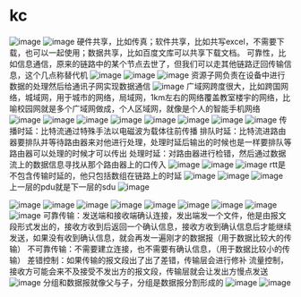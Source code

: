 # kc
![image](https://user-images.githubusercontent.com/96447102/191115681-d7cd118a-039d-4b7c-980d-67af282804d1.png)
![image](https://user-images.githubusercontent.com/96447102/191117421-79c40c99-f264-4bdc-80ff-89b3f2dfbe21.png)
硬件共享，比如传真；软件共享，比如共写excel，不需要下载，也可以一起使用；数据共享，比如百度文库可以共享下载文档。
可靠性，比如信息通信，原来的链路中的某个节点去世了，但我们可以走其他链路迂回传输信息，这个几点称替代机
![image](https://user-images.githubusercontent.com/96447102/191117590-b35d1169-7f01-4e6b-bc6c-a220c918a3b1.png)
![image](https://user-images.githubusercontent.com/96447102/191120697-59104ddc-e001-4581-b6bf-ac8e6b415ffa.png)
![image](https://user-images.githubusercontent.com/96447102/191122874-0ed6c80d-d872-4440-9056-a5c269807893.png)
资源子网负责在设备中进行数据的处理然后给通讯子网实现数据通信
![image](https://user-images.githubusercontent.com/96447102/191125395-c704605e-7717-4568-8432-7b425e509459.png)
广域网跨度很大，比如跨国网络，城域网，用于城市的网络，局域网，1km左右的网络覆盖教室楼宇的网络，比喻校园网就是多个广域网做成，个人区域网，就像是个人的智能手机网络
![image](https://user-images.githubusercontent.com/96447102/191125545-94616c8d-a6e2-4e3d-a641-c078d1269daa.png)
![image](https://user-images.githubusercontent.com/96447102/191337715-cce08d1c-8bb2-4cc9-a7e6-c104876b90f0.png)
![image](https://user-images.githubusercontent.com/96447102/191338401-c325b867-bb07-4e3f-a504-682eacceb0aa.png)
![image](https://user-images.githubusercontent.com/96447102/191338986-24d381f3-2d4e-4111-889c-984e5eacca50.png)
![image](https://user-images.githubusercontent.com/96447102/191341379-3e5c4366-f70e-4d32-8673-1c1ac2ebd396.png)
![image](https://user-images.githubusercontent.com/96447102/191343995-1f214796-bfed-4530-b726-6d765b29141a.png)
![image](https://user-images.githubusercontent.com/96447102/191345631-969e9fa8-dc85-4448-b0ca-f7b129bb70e7.png)
![image](https://user-images.githubusercontent.com/96447102/191579473-2c805552-97e1-45b5-98bb-67509e14eaf6.png)
传播时延：比特流通过特殊手法以电磁波为载体往前传播
排队时延：比特流进路由器要排队并等待路由器来对他进行处理，处理时延后输出的时候也是一样要排队等路由器可以处理的时候才可以传出
处理时延：对路由器进行检错，然后通过数据流上的数据信息寻找从那个路由器上的口传入
![image](https://user-images.githubusercontent.com/96447102/191580675-7079685a-b508-4899-b5ab-fda94de4c006.png)
![image](https://user-images.githubusercontent.com/96447102/191581040-d781f796-8847-490a-bf5b-9ed94449126a.png)
![image](https://user-images.githubusercontent.com/96447102/191582363-39349539-5abd-44fe-9ddb-97cc7c9e465c.png)
rtt是不包含传输时延的，他只包括数组在链路上的时延
![image](https://user-images.githubusercontent.com/96447102/192897078-bc52bba0-7cf4-4c99-aec2-210e382459f8.png)
![image](https://user-images.githubusercontent.com/96447102/192897182-8c7998ae-3f3f-4465-99a5-61fa971d015f.png)
![image](https://user-images.githubusercontent.com/96447102/192897230-d4ef67c8-d86b-4cf5-9347-2a64d569b654.png)
上一层的pdu就是下一层的sdu
![image](https://user-images.githubusercontent.com/96447102/192897316-dd3fb701-dc01-4272-a4a0-f93267d10b94.png)

![image](https://user-images.githubusercontent.com/96447102/191583838-25ba321d-2429-454b-aa08-e89a7bb771d8.png)
![image](https://user-images.githubusercontent.com/96447102/192897494-67270476-0817-4c06-9587-d6c8d207661c.png)
![image](https://user-images.githubusercontent.com/96447102/192897776-4c0583fc-9fd2-4b76-beb3-1df90d52cc9b.png)
![image](https://user-images.githubusercontent.com/96447102/193004705-9e862cc0-f266-4875-bbfe-c22d1f47aa0f.png)
![image](https://user-images.githubusercontent.com/96447102/193006182-246b2596-06a6-4848-9f13-98f0f9eafd6d.png)
![image](https://user-images.githubusercontent.com/96447102/193007128-b08e6a6f-9e45-4b4e-bccd-d36fb23bc280.png)
![image](https://user-images.githubusercontent.com/96447102/193009312-09964c95-53fe-4c3e-b149-414e188866da.png)
![image](https://user-images.githubusercontent.com/96447102/193013342-47f9a947-c9c5-4d98-b129-65dd45099fac.png)
![image](https://user-images.githubusercontent.com/96447102/193128692-e156f000-056d-49b9-a42b-0e5045fa9abe.png)
可靠传输：发送端和接收端确认连接，发出端发一个文件，他是由报文段形式发出的，接收方收到后返回一个确认信息，接收方收到确认信息后才能继续发送，如果没有收到确认信息，就会再发一遍刚才的数据报（用于数据比较大的传输）
不可靠传输：不需要建立连接，也不需要有确认信息，（用于数据比较小的传输）
差错控制：如果传输的报文段出了出了差错，传输层会进行修补
流量控制，接收方可能会来不及接受不发出方的报文段，传输层就会让发出方慢点发送
![image](https://user-images.githubusercontent.com/96447102/193129097-6bc74824-3038-41c9-b8c9-b426c0bf74a1.png)
分组和数据报就像父与子，分组是数据报分割形成的
![image](https://user-images.githubusercontent.com/96447102/193130081-f100b71d-6114-4708-aae1-b9975b03cba3.png)
![image](https://user-images.githubusercontent.com/96447102/193131542-c3015d8f-1dbb-4d69-95da-a44da32881db.png)


